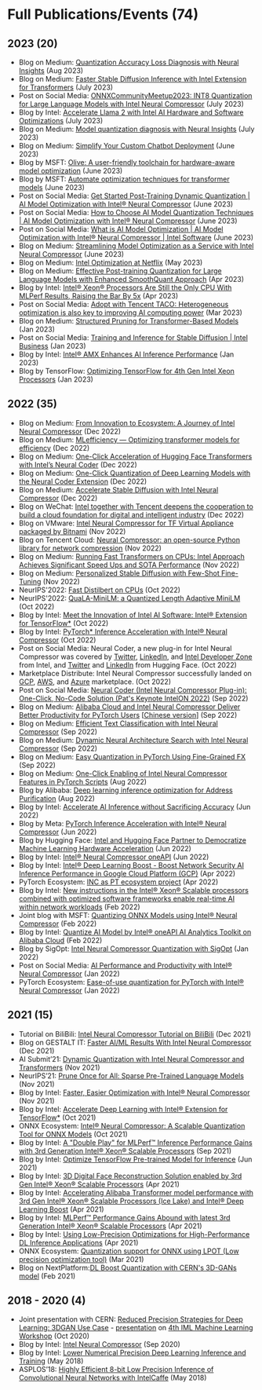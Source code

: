 Full Publications/Events (74)
==========
## 2023 (20)
* Blog on Medium: [Quantization Accuracy Loss Diagnosis with Neural Insights](https://medium.com/@NeuralCompressor/quantization-accuracy-loss-diagnosis-with-neural-insights-5d73f4ca2601) (Aug 2023)
* Blog on Medium: [Faster Stable Diffusion Inference with Intel Extension for Transformers](https://medium.com/intel-analytics-software/faster-stable-diffusion-inference-with-intel-extension-for-transformers-on-intel-platforms-7e0f563186b0) (July 2023)
* Post on Social Media: [ONNXCommunityMeetup2023: INT8 Quantization for Large Language Models with Intel Neural Compressor](https://www.youtube.com/watch?v=luYBWA1Q5pQ) (July 2023)
* Blog by Intel: [Accelerate Llama 2 with Intel AI Hardware and Software Optimizations](https://www.intel.com/content/www/us/en/developer/articles/news/llama2.html) (July 2023)
* Blog on Medium: [Model quantization diagnosis with Neural Insights](https://medium.com/@NeuralCompressor/model-quantization-diagnosis-with-neural-insights-8117033fba43) (July 2023)
* Blog on Medium: [Simplify Your Custom Chatbot Deployment](https://medium.com/intel-analytics-software/simplify-your-custom-chatbot-deployment-on-intel-platforms-c8a911d906cf) (June 2023)
* Blog by MSFT: [Olive: A user-friendly toolchain for hardware-aware model optimization](https://cloudblogs.microsoft.com/opensource/2023/06/26/olive-a-user-friendly-toolchain-for-hardware-aware-model-optimization/) (June 2023)
* Blog by MSFT: [Automate optimization techniques for transformer models](https://cloudblogs.microsoft.com/opensource/2023/06/26/automate-optimization-techniques-for-transformer-models/) (June 2023)
* Post on Social Media: [Get Started Post-Training Dynamic Quantization | AI Model Optimization with Intel® Neural Compressor](https://www.youtube.com/watch?v=5xHKe4wWLes&list=PLg-UKERBljNxC8dmjx7jJA2YADWOFuj_p&index=4) (June 2023)
* Post on Social Media: [How to Choose AI Model Quantization Techniques | AI Model Optimization with Intel® Neural Compressor](https://www.youtube.com/watch?v=ie3w_j0Ntsk) (June 2023)
* Post on Social Media: [What is AI Model Optimization | AI Model Optimization with Intel® Neural Compressor | Intel Software](https://www.youtube.com/watch?v=m2LokuUdeVg&list=PLg-UKERBljNxC8dmjx7jJA2YADWOFuj_p&index=2) (June 2023)
* Blog on Medium: [Streamlining Model Optimization as a Service with Intel Neural Compressor](https://medium.com/intel-analytics-software/streamlining-model-optimization-as-a-service-with-intel-neural-compressor-fd970fdb2928) (June 2023)
* Blog on Medium: [Intel Optimization at Netflix](https://medium.com/@amerather_9719/intel-optimization-at-netflix-79ef0efb9d2) (May 2023)
* Blog on Medium: [Effective Post-training Quantization for Large Language Models with Enhanced SmoothQuant Approach](https://medium.com/@NeuralCompressor/effective-post-training-quantization-for-large-language-models-with-enhanced-smoothquant-approach-93e9d104fb98) (Apr 2023)
* Blog by Intel: [Intel® Xeon® Processors Are Still the Only CPU With MLPerf Results, Raising the Bar By 5x](https://community.intel.com/t5/Blogs/Tech-Innovation/Artificial-Intelligence-AI/Intel-Xeon-Processors-Are-Still-the-Only-CPU-With-MLPerf-Results/post/1472750) (Apr 2023)
* Post on Social Media: [Adopt with Tencent TACO: Heterogeneous optimization is also key to improving AI computing power](https://mp.weixin.qq.com/s/I-FQqOuW7HTnwXegLGNAtw) (Mar 2023)
* Blog on Medium: [Structured Pruning for Transformer-Based Models](https://medium.com/intel-analytics-software/structured-pruning-for-transformer-based-models-116e949ef12c) (Jan 2023)
* Post on Social Media: [Training and Inference for Stable Diffusion | Intel Business](https://www.youtube.com/watch?v=emCgSTlJaAg) (Jan 2023)
* Blog by Intel: [Intel® AMX Enhances AI Inference Performance](https://www.intel.com/content/www/us/en/products/docs/accelerator-engines/advanced-matrix-extensions/alibaba-solution-brief.html) (Jan 2023)
* Blog by TensorFlow: [Optimizing TensorFlow for 4th Gen Intel Xeon Processors](https://blog.tensorflow.org/2023/01/optimizing-tensorflow-for-4th-gen-intel-xeon-processors.html) (Jan 2023)

## 2022 (35)
* Blog on Medium: [From Innovation to Ecosystem: A Journey of Intel Neural Compressor](https://medium.com/@NeuralCompressor/from-innovation-to-ecosystem-a-journey-of-intel-neural-compressor-aa61530a9098) (Dec 2022)
* Blog on Medium: [MLefficiency — Optimizing transformer models for efficiency](https://medium.com/@kawapanion/mlefficiency-optimizing-transformer-models-for-efficiency-a9e230cff051) (Dec 2022)
* Blog on Medium: [One-Click Acceleration of Hugging Face Transformers with Intel’s Neural Coder](https://medium.com/intel-analytics-software/one-click-acceleration-of-huggingface-transformers-with-optimum-intel-by-neural-coder-f35ca3b1a82f) (Dec 2022)
* Blog on Medium: [One-Click Quantization of Deep Learning Models with the Neural Coder Extension](https://medium.com/intel-analytics-software/one-click-quantize-your-deep-learning-code-in-visual-studio-code-with-neural-coder-extension-8be1a0022c29) (Dec 2022)
* Blog on Medium: [Accelerate Stable Diffusion with Intel Neural Compressor](https://medium.com/intel-analytics-software/accelerating-stable-diffusion-inference-through-8-bit-post-training-quantization-with-intel-neural-e28f3615f77c) (Dec 2022)
* Blog on WeChat: [Intel together with Tencent deepens the cooperation to build a cloud foundation for digital and intelligent industry](https://mp.weixin.qq.com/s/CPz9-5Nsh-5N9Q8-UmK--w) (Dec 2022)
* Blog on VMware: [Intel Neural Compressor for TF Virtual Appliance packaged by Bitnami](https://marketplace.cloud.vmware.com/services/details/e9c3d891-ca51-4f07-a5aa-3fe6394f15ae) (Nov 2022)
* Blog on Tencent Cloud: [Neural Compressor: an open-source Python library for network compression](https://cloud.tencent.com/developer/article/2165895) (Nov 2022)
* Blog on Medium: [Running Fast Transformers on CPUs: Intel Approach Achieves Significant Speed Ups and SOTA Performance](https://medium.com/syncedreview/running-fast-transformers-on-cpus-intel-approach-achieves-significant-speed-ups-and-sota-448521704c5e) (Nov 2022)
* Blog on Medium: [Personalized Stable Diffusion with Few-Shot Fine-Tuning](https://medium.com/intel-analytics-software/personalized-stable-diffusion-with-few-shot-fine-tuning-on-a-single-cpu-f01a3316b13) (Nov 2022)
* NeurIPS'2022: [Fast Distilbert on CPUs](https://arxiv.org/abs/2211.07715) (Oct 2022)
* NeurIPS'2022: [QuaLA-MiniLM: a Quantized Length Adaptive MiniLM](https://arxiv.org/abs/2210.17114) (Oct 2022)
* Blog by Intel: [Meet the Innovation of Intel AI Software: Intel® Extension for TensorFlow*](https://www.intel.com/content/www/us/en/developer/articles/technical/innovation-of-ai-software-extension-tensorflow.html) (Oct 2022)
* Blog by Intel: [PyTorch* Inference Acceleration with Intel® Neural Compressor](https://www.intel.com/content/www/us/en/developer/articles/technical/pytorch-inference-with-intel-neural-compressor.html#gs.gnq0cj) (Oct 2022)
* Post on Social Media: Neural Coder, a new plug-in for Intel Neural Compressor was covered by [Twitter](https://twitter.com/IntelDevTools/status/1583629213697212416), [LinkedIn](https://www.linkedin.com/posts/intel-software_oneapi-ai-deeplearning-activity-6989377309917007872-Dbzg?utm_source=share&utm_medium=member_desktop), and [Intel Developer Zone](https://mp.weixin.qq.com/s/LL-4eD-R0YagFgODM23oQA) from Intel, and [Twitter](https://twitter.com/IntelDevTools/status/1583629213697212416/retweets) and [LinkedIn](https://www.linkedin.com/feed/update/urn:li:share:6990377841435574272/) from Hugging Face. (Oct 2022)
* Marketplace Distribute: Intel Neural Compressor successfully landed on [GCP](https://console.cloud.google.com/marketplace/product/bitnami-launchpad/inc-tensorflow-intel?project=verdant-sensor-286207), [AWS](https://aws.amazon.com/marketplace/pp/prodview-yjyh2xmggbmga#pdp-support), and [Azure](https://azuremarketplace.microsoft.com/en-us/marketplace/apps/bitnami.inc-tensorflow-intel) marketplace. (Oct 2022)
* Post on Social Media: [Neural Coder (Intel Neural Compressor Plug-in): One-Click, No-Code Solution (Pat's Keynote IntelON 2022)](https://twitter.com/i/status/1574909338203967497) (Sep 2022)
* Blog on Medium: [Alibaba Cloud and Intel Neural Compressor Deliver Better Productivity for PyTorch Users](https://medium.com/intel-analytics-software/alibaba-cloud-collaborates-with-intel-neural-compressor-for-better-productivity-and-performance-83cdb6500420) [[Chinese version](https://mp.weixin.qq.com/s/LL-4eD-R0YagFgODM23oQA)] (Sep 2022)
* Blog on Medium: [Efficient Text Classification with Intel Neural Compressor](https://medium.com/intel-analytics-software/efficient-text-classification-with-intel-neural-compressor-4853296deeac) (Sep 2022)
* Blog on Medium: [Dynamic Neural Architecture Search with Intel Neural Compressor](https://medium.com/intel-analytics-software/dynamic-neural-architecture-search-with-intel-neural-compressor-7b05eaf325f3) (Sep 2022)
* Blog on Medium: [Easy Quantization in PyTorch Using Fine-Grained FX](https://medium.com/intel-analytics-software/easy-quantization-in-pytorch-using-fine-grained-fx-80be2c4bc2d6) (Sep 2022)
* Blog on Medium: [One-Click Enabling of Intel Neural Compressor Features in PyTorch Scripts](https://medium.com/intel-analytics-software/one-click-enable-intel-neural-compressor-features-in-pytorch-scripts-5d4e31f5a22b) (Aug 2022)
* Blog by Alibaba: [Deep learning inference optimization for Address Purification](https://zhuanlan.zhihu.com/p/552484413?utm_source=ZHShareTargetIDMore&utm_medium=social&utm_oi=667097517833981952) (Aug 2022)
* Blog by Intel: [Accelerate AI Inference without Sacrificing Accuracy](https://www.intel.com/content/www/us/en/developer/videos/accelerate-inference-without-sacrificing-accuracy.html#gs.9yottx) (Jun 2022)
* Blog by Meta: [PyTorch Inference Acceleration with Intel® Neural Compressor](https://medium.com/pytorch/pytorch-inference-acceleration-with-intel-neural-compressor-842ef4210d7d) (Jun 2022)
* Blog by Hugging Face: [Intel and Hugging Face Partner to Democratize Machine Learning Hardware Acceleration](https://huggingface.co/blog/intel) (Jun 2022)
* Blog by Intel: [Intel® Neural Compressor oneAPI](https://www.intel.com/content/www/us/en/developer/tools/oneapi/neural-compressor.html) (Jun 2022)
* Blog by Intel: [Intel® Deep Learning Boost - Boost Network Security AI Inference Performance in Google Cloud Platform (GCP)](https://networkbuilders.intel.com/solutionslibrary/intel-deep-learning-boost-boost-network-security-ai-inference-performance-in-google-cloud-platform-gcp-technology-guide) (Apr 2022)
* PyTorch Ecosystem: [INC as PT ecosystem project](https://pytorch.org/ecosystem/) (Apr 2022)
* Blog by Intel: [New instructions in the Intel® Xeon® Scalable processors combined with optimized software frameworks enable real-time AI within network workloads](https://builders.intel.com/docs/networkbuilders/ai-technologies-unleash-ai-innovation-in-network-applications-solution-brief-1637303210.pdf) (Feb 2022)
* Joint blog with MSFT: [Quantizing ONNX Models using Intel® Neural Compressor](https://community.intel.com/t5/Blogs/Tech-Innovation/Artificial-Intelligence-AI/Quantizing-ONNX-Models-using-Intel-Neural-Compressor/post/1355237) (Feb 2022)
* Blog by Intel: [Quantize AI Model by Intel® oneAPI AI Analytics Toolkit on Alibaba Cloud](https://www.intel.com/content/www/us/en/developer/articles/technical/quantize-ai-by-oneapi-analytics-on-alibaba-cloud.html) (Feb 2022)
* Blog by SigOpt: [Intel Neural Compressor Quantization with SigOpt](https://sigopt.com/blog/intel-neural-compressor-quantization-with-sigopt/) (Jan 2022) 
* Post on Social Media: [AI Performance and Productivity with Intel® Neural Compressor](https://twitter.com/IntelAI/status/1469079414562557952) (Jan 2022)
* PyTorch Ecosystem: [Ease-of-use quantization for PyTorch with Intel® Neural Compressor](https://pytorch.org/tutorials/recipes/intel_neural_compressor_for_pytorch.html) (Jan 2022)

## 2021 (15)
* Tutorial on BiliBili: [Intel Neural Compressor Tutorial on BiliBili](https://space.bilibili.com/1840724569?from=search&seid=8673550305007703901&spm_id_from=333.337.0.0) (Dec 2021)
* Blog on GESTALT IT: [Faster AI/ML Results With Intel Neural Compressor](https://gestaltit.com/tech-talks/intel/intel-2021/jpwarren/faster-ai-ml-results-with-intel-neural-compressor) (Dec 2021)
* AI Submit’21: [Dynamic Quantization with Intel Neural Compressor and Transformers](https://www.youtube.com/watch?v=-_2ha2CNWXA) (Nov 2021)
* NeurIPS’21: [Prune Once for All: Sparse Pre-Trained Language Models](https://nips.cc/Conferences/2021/Schedule?showEvent=21839) (Nov 2021)
* Blog by Intel: [Faster, Easier Optimization with Intel® Neural Compressor](https://www.intel.com/content/www/us/en/artificial-intelligence/posts/optimization-with-intel-neural-compressor.html) (Nov 2021)
* Blog by Intel: [Accelerate Deep Learning with Intel® Extension for TensorFlow*](https://www.intel.com/content/www/us/en/developer/videos/accelerate-deep-learning-with-intel-tensorflow.html#gs.9yrw90) (Oct 2021)
* ONNX Ecosystem: [Intel® Neural Compressor: A Scalable Quantization Tool for ONNX Models](https://events.linuxfoundation.org/lf-ai-data-day-onnx-community-virtual-meetup-fall/program/schedule) (Oct 2021)
* Blog by Intel: [A "Double Play" for MLPerf™ Inference Performance Gains with 3rd Generation Intel® Xeon® Scalable Processors](https://www.intel.com/content/www/us/en/artificial-intelligence/posts/intel-mlperf-inference-performance.html) (Sep 2021)
* Blog by Intel: [Optimize TensorFlow Pre-trained Model for Inference](https://software.intel.com/content/www/us/en/develop/articles/optimize-tensorflow-pre-trained-model-inference.html) (Jun 2021)
* Blog by Intel: [3D Digital Face Reconstruction Solution enabled by 3rd Gen Intel® Xeon® Scalable Processors](https://www.intel.com/content/www/us/en/artificial-intelligence/posts/tencent-3d-digital-face-reconstruction.html) (Apr 2021)
* Blog by Intel: [Accelerating Alibaba Transformer model performance with 3rd Gen Intel® Xeon® Scalable Processors (Ice Lake) and Intel® Deep Learning Boost](https://www.intel.com/content/www/us/en/artificial-intelligence/posts/alibaba-lpot.html) (Apr 2021)
* Blog by Intel: [MLPerf™ Performance Gains Abound with latest 3rd Generation Intel® Xeon® Scalable Processors](https://www.intel.com/content/www/us/en/artificial-intelligence/posts/3rd-gen-xeon-mlperf-performance-gains.html) (Apr 2021)
* Blog by Intel: [Using Low-Precision Optimizations for High-Performance DL Inference Applications](https://techdecoded.intel.io/essentials/using-low-precision-optimizations-for-high-performance-dl-inference-applications/#gs.z20k91) (Apr 2021)
* ONNX Ecosystem: [Quantization support for ONNX using LPOT (Low precision optimization tool)](https://wiki.lfaidata.foundation/pages/viewpage.action?pageId=35160391) (Mar 2021)
* Blog on NextPlatform:[DL Boost Quantization with CERN's 3D-GANs model](https://www.nextplatform.com/2021/02/01/cern-uses-dlboost-oneapi-to-juice-inference-without-accuracy-loss/) (Feb 2021)

## 2018 - 2020 (4)
* Joint presentation with CERN: [Reduced Precision Strategies for Deep Learning: 3DGAN Use Case](https://indico.cern.ch/event/852553/contributions/4059283/attachments/2126838/3581708/Rehm_Florian-IML-Reduced_Precision.pdf) - [presentation](https://indico.cern.ch/event/852553/contributions/4059283/attachments/2126838/3588271/IML2020_wedam_rehm.mp4) on [4th IML Machine Learning Workshop](https://indico.cern.ch/event/852553/contributions/4059283/) (Oct 2020)
* Blog by Intel: [Intel Neural Compressor](https://www.intel.com/content/www/us/en/artificial-intelligence/posts/intel-low-precision-optimization-tool.html) (Sep 2020)
* Blog by Intel: [Lower Numerical Precision Deep Learning Inference and Training](https://www.intel.com/content/www/us/en/developer/articles/technical/lower-numerical-precision-deep-learning-inference-and-training.html) (May 2018)
* ASPLOS’18: [Highly Efficient 8-bit Low Precision Inference of Convolutional Neural Networks with IntelCaffe](https://arxiv.org/abs/1805.08691) (May 2018)
